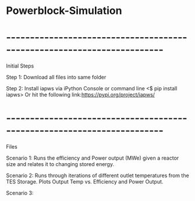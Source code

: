# Powerblock-Simulation
# -----------------------------------------------------------------------
Initial Steps 

Step 1: Download all files into same folder

Step 2: Install iapws via iPython Console or command line <$ pip install iapws> 
Or hit the following link:https://pypi.org/project/iapws/

# -----------------------------------------------------------------------
Files 

Scenario 1: Runs the efficiency and Power output (MWe) given a reactor size and relates it to changing stored energy. 

Scenario 2: Runs through iterations of different outlet temperatures from the TES Storage. Plots Output Temp vs. Efficiency and Power Output. 

Scenario 3: 
